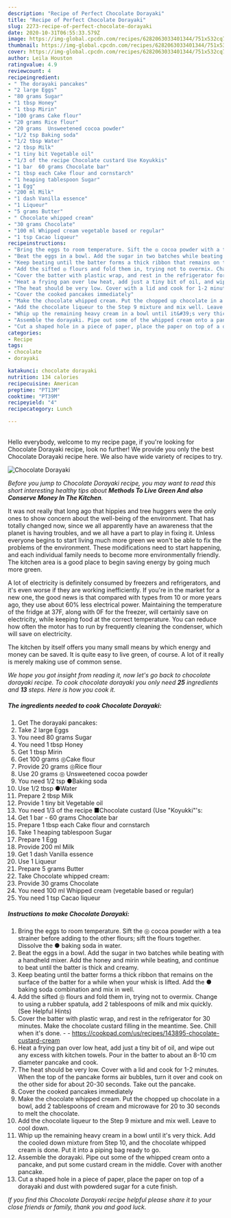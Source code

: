 ```yaml
---
description: "Recipe of Perfect Chocolate Dorayaki"
title: "Recipe of Perfect Chocolate Dorayaki"
slug: 2273-recipe-of-perfect-chocolate-dorayaki
date: 2020-10-31T06:55:33.579Z
image: https://img-global.cpcdn.com/recipes/6282063033401344/751x532cq70/chocolate-dorayaki-recipe-main-photo.jpg
thumbnail: https://img-global.cpcdn.com/recipes/6282063033401344/751x532cq70/chocolate-dorayaki-recipe-main-photo.jpg
cover: https://img-global.cpcdn.com/recipes/6282063033401344/751x532cq70/chocolate-dorayaki-recipe-main-photo.jpg
author: Leila Houston
ratingvalue: 4.9
reviewcount: 4
recipeingredient:
- " The dorayaki pancakes"
- "2 large Eggs"
- "80 grams Sugar"
- "1 tbsp Honey"
- "1 tbsp Mirin"
- "100 grams Cake flour"
- "20 grams Rice flour"
- "20 grams  Unsweetened cocoa powder"
- "1/2 tsp Baking soda"
- "1/2 tbsp Water"
- "2 tbsp Milk"
- "1 tiny bit Vegetable oil"
- "1/3 of the recipe Chocolate custard Use Koyukkis"
- "1 bar  60 grams Chocolate bar"
- "1 tbsp each Cake flour and cornstarch"
- "1 heaping tablespoon Sugar"
- "1 Egg"
- "200 ml Milk"
- "1 dash Vanilla essence"
- "1 Liqueur"
- "5 grams Butter"
- " Chocolate whipped cream"
- "30 grams Chocolate"
- "100 ml Whipped cream vegetable based or regular"
- "1 tsp Cacao liqueur"
recipeinstructions:
- "Bring the eggs to room temperature. Sift the ◎ cocoa powder with a tea strainer before adding to the other flours; sift the flours together. Dissolve the ● baking soda in water."
- "Beat the eggs in a bowl. Add the sugar in two batches while beating with a handheld mixer. Add the honey and mirin while beating, and continue to beat until the batter is thick and creamy."
- "Keep beating until the batter forms a thick ribbon that remains on the surface of the batter for a while when your whisk is lifted. Add the ● baking soda combination and mix in well."
- "Add the sifted ◎ flours and fold them in, trying not to overmix. Change to using a rubber spatula, add 2 tablespoons of milk and mix quickly. (See Helpful Hints)"
- "Cover the batter with plastic wrap, and rest in the refrigerator for 30 minutes. Make the chocolate custard filling in the meantime. See. Chill when it&#39;s done.  https://cookpad.com/us/recipes/143895-chocolate-custard-cream"
- "Heat a frying pan over low heat, add just a tiny bit of oil, and wipe out any excess with kitchen towels. Pour in the batter to about an 8-10 cm diameter pancake and cook."
- "The heat should be very low. Cover with a lid and cook for 1-2 minutes. When the top of the pancake forms air bubbles, turn it over and cook on the other side for about 20-30 seconds. Take out the pancake."
- "Cover the cooked pancakes immediately"
- "Make the chocolate whipped cream. Put the chopped up chocolate in a bowl, add 2 tablespoons of cream and microwave for 20 to 30 seconds to melt the chocolate."
- "Add the chocolate liqueur to the Step 9 mixture and mix well. Leave to cool down."
- "Whip up the remaining heavy cream in a bowl until it&#39;s very thick. Add the cooled down mixture from Step 10, and the chocolate whipped cream is done. Put it into a piping bag ready to go."
- "Assemble the dorayaki. Pipe out some of the whipped cream onto a pancake, and put some custard cream in the middle. Cover with another pancake."
- "Cut a shaped hole in a piece of paper, place the paper on top of a dorayaki and dust with powdered sugar for a cute finish."
categories:
- Recipe
tags:
- chocolate
- dorayaki

katakunci: chocolate dorayaki 
nutrition: 134 calories
recipecuisine: American
preptime: "PT13M"
cooktime: "PT39M"
recipeyield: "4"
recipecategory: Lunch

---
```

<br>
Hello everybody, welcome to my recipe page, if you're looking for Chocolate Dorayaki recipe, look no further! We provide you only the best Chocolate Dorayaki recipe here. We also have wide variety of recipes to try.
<br>


![Chocolate Dorayaki](https://img-global.cpcdn.com/recipes/6282063033401344/751x532cq70/chocolate-dorayaki-recipe-main-photo.jpg)

<i>Before you jump to Chocolate Dorayaki recipe, you may want to read this short interesting healthy tips about 
<strong>Methods To Live Green And also Conserve Money In The Kitchen</strong>.</i>
</br>

It was not really that long ago that hippies and tree huggers were the only ones to show concern about the well-being of the environment. That has totally changed now, since we all apparently have an awareness that the planet is having troubles, and we all have a part to play in fixing it. Unless everyone begins to start living much more green we won't be able to fix the problems of the environment. These modifications need to start happening, and each individual family needs to become more environmentally friendly. The kitchen area is a good place to begin saving energy by going much more green.

A lot of electricity is definitely consumed by freezers and refrigerators, and it's even worse if they are working inefficiently. If you're in the market for a new one, the good news is that compared with types from 10 or more years ago, they use about 60% less electrical power. Maintaining the temperature of the fridge at 37F, along with 0F for the freezer, will certainly save on electricity, while keeping food at the correct temperature. You can reduce how often the motor has to run by frequently cleaning the condenser, which will save on electricity.

The kitchen by itself offers you many small means by which energy and money can be saved. It is quite easy to live green, of course. A lot of it really is merely making use of common sense.


<i>We hope you got insight from reading it, now let's go back to chocolate dorayaki recipe. To cook chocolate dorayaki you only need <strong>25</strong> ingredients and <strong>13</strong> steps. Here is how you cook it.
</i>

##### The ingredients needed to cook Chocolate Dorayaki:

1. Get  The dorayaki pancakes:
1. Take 2 large Eggs
1. You need 80 grams Sugar
1. You need 1 tbsp Honey
1. Get 1 tbsp Mirin
1. Get 100 grams ◎Cake flour
1. Provide 20 grams ◎Rice flour
1. Use 20 grams ◎ Unsweetened cocoa powder
1. You need 1/2 tsp ●Baking soda
1. Use 1/2 tbsp ●Water
1. Prepare 2 tbsp Milk
1. Provide 1 tiny bit Vegetable oil
1. You need 1/3 of the recipe ■Chocolate custard (Use &#34;Koyukki&#34;&#39;s:
1. Get 1 bar - 60 grams Chocolate bar
1. Prepare 1 tbsp each Cake flour and cornstarch
1. Take 1 heaping tablespoon Sugar
1. Prepare 1 Egg
1. Provide 200 ml Milk
1. Get 1 dash Vanilla essence
1. Use 1 Liqueur
1. Prepare 5 grams Butter
1. Take  Chocolate whipped cream:
1. Provide 30 grams Chocolate
1. You need 100 ml Whipped cream (vegetable based or regular)
1. You need 1 tsp Cacao liqueur


##### Instructions to make Chocolate Dorayaki:

1. Bring the eggs to room temperature. Sift the ◎ cocoa powder with a tea strainer before adding to the other flours; sift the flours together. Dissolve the ● baking soda in water.
1. Beat the eggs in a bowl. Add the sugar in two batches while beating with a handheld mixer. Add the honey and mirin while beating, and continue to beat until the batter is thick and creamy.
1. Keep beating until the batter forms a thick ribbon that remains on the surface of the batter for a while when your whisk is lifted. Add the ● baking soda combination and mix in well.
1. Add the sifted ◎ flours and fold them in, trying not to overmix. Change to using a rubber spatula, add 2 tablespoons of milk and mix quickly. (See Helpful Hints)
1. Cover the batter with plastic wrap, and rest in the refrigerator for 30 minutes. Make the chocolate custard filling in the meantime. See. Chill when it&#39;s done. -  - https://cookpad.com/us/recipes/143895-chocolate-custard-cream
1. Heat a frying pan over low heat, add just a tiny bit of oil, and wipe out any excess with kitchen towels. Pour in the batter to about an 8-10 cm diameter pancake and cook.
1. The heat should be very low. Cover with a lid and cook for 1-2 minutes. When the top of the pancake forms air bubbles, turn it over and cook on the other side for about 20-30 seconds. Take out the pancake.
1. Cover the cooked pancakes immediately
1. Make the chocolate whipped cream. Put the chopped up chocolate in a bowl, add 2 tablespoons of cream and microwave for 20 to 30 seconds to melt the chocolate.
1. Add the chocolate liqueur to the Step 9 mixture and mix well. Leave to cool down.
1. Whip up the remaining heavy cream in a bowl until it&#39;s very thick. Add the cooled down mixture from Step 10, and the chocolate whipped cream is done. Put it into a piping bag ready to go.
1. Assemble the dorayaki. Pipe out some of the whipped cream onto a pancake, and put some custard cream in the middle. Cover with another pancake.
1. Cut a shaped hole in a piece of paper, place the paper on top of a dorayaki and dust with powdered sugar for a cute finish.


<i>If you find this Chocolate Dorayaki recipe helpful please share it to your close friends or family, thank you and good luck.</i>
